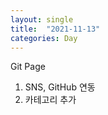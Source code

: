 ```yaml
---
layout: single
title:  "2021-11-13"
categories: Day
---
```



Git Page 

1. SNS, GitHub 연동
2. 카테고리 추가
